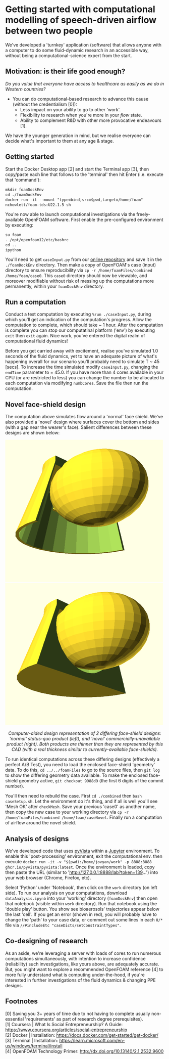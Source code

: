 # Getting started with computational modelling of speech-driven airflow between two people
We've developed a 'turnkey' application (software) that allows anyone with a computer to do some fluid-dynamic research in an accessible way, without being a computational-science expert from the start. 

## Motivation: is their life good enough?
_Do you value that everyone have access to healthcare as easily as we do in Western countries?_
 - You can do computational-based research to advance this cause (without the credentialism [0]):
   - Less impact on your ability to go to other 'work'.
   - Flexibility to research when you're more in your _flow_ state.
   - Ability to complement R&D with other more provocative endeavours [1].

We have the younger generation in mind, but we realise everyone can decide what's important to them at any age & stage.

## Getting started
Start the Docker Desktop app [2] and start the Terminal app [3], then copy/paste each line that follows to the 'terminal' then hit Enter (i.e. execute that 'command'):
```
mkdir foamDockEnv
cd ./foamDockEnv
docker run -it --mount "type=bind,src=$pwd,target=/home/foam" nchowlett/foam-tds:U22.1.5 sh
``` 

You're now able to launch computational investigations via the freely-available OpenFOAM software. First enable the pre-configured environment by executing:
```
su foam
. /opt/openfoam12/etc/bashrc
cd ..
ipython
```
You'll need to get `caseInput.py` from our [online repository](https://github.com/TessellateDataScience/faceShieldOptimisations/tree/main/getStarted) and save it in the `./foamDockEnv` directory. Then make a copy of OpenFOAM's case (input) directory to ensure reproducibility via `cp -r /home/foamFiles/combined /home/foam/case0`. This `case0` directory should now be viewable, and moreover modifiable without risk of messing up the computations more permanently, within your `foamDockEnv` directory.

## Run a computation
Conduct a test computation by executing `%run ./caseInput.py`, during which you'll get an indication of the computation's progress. Allow the computation to complete, which should take ~ 1 hour. After the computation is complete you can stop our computatinal platform ('env') by executing `exit` then `exit` again. Nice work, you've entered the digital realm of computational fluid dynamics!

Before you get carried away with excitement, realise you've simulated 1.0 seconds of the fluid dynamics, yet to have an adequate picture of what's happening overall for our scenario you'll probably need to simulate T ~ 45 [secs]. To increase the time simulated modify `caseInput.py`, changing the `endTime` parameter to	= 45.0. If you have more than 4 cores available in your CPU (or are restricted to less) you can change the number to be allocated to each computation via modifying `numbCores`. Save the file then run the computation. 

## Novel face-shield design
The computation above simulates flow around a 'normal' face shield. We've also provided a 'novel' design where surfaces cover the bottom and sides (with a gap near the wearer's face). Salient differences between these designs are shown below:

<img src="shieldNormalMod.png" width="500" height="450"/> <img src="shieldEnclosedMod.png" width="500" height="450"/> 
<p align="center"><i>
  Computer-aided design representation of 2 differing face-shield designs: 'normal' status-quo product (left), and 'novel' commercially-unavailable product (right). Both products are thinner than they are represented by this CAD (with a real thickness similar to currently-available face-shields).
</i></p>

To run identical computations across these differing designs (effectively a perfect A/B Test), you need to load the enclosed face-shield 'geometry' data. To do this, `cd ../../foamFiles` to go to the source files, then `git log` to show the differing geometry data available. To make the enclosed face-shield geometry active, `git checkout 9988d9` (the first 6 digits of the commit number).

You'll then need to rebuild the case. First `cd ./combined` then `bash caseSetup.sh`. Let the environment do it's thing, and if all is well you'll see 'Mesh OK' after `checkMesh`. Save your previous 'case0' as another name, then copy the new case to your working directory via `cp -r /home/foamFiles/combined /home/foam/caseNovel`. Finally run a computation of airflow around the novel shield. 

## Analysis of designs
We've developed code that uses [pyVista](https://pyvista.org/) within a [Jupyter](https://jupyter.org/) environment. To enable this 'post-processing' environment, exit the computational env. then execute `docker run -it -v "$(pwd):/home/jovyan/work" -p 8888:8888 ghcr.io/pyvista/pyvista:latest`. Once the environment is loaded, copy then paste the URL (similar to 'http://127.0.0.1:8888/lab?token=139...') into your web browser (Chrome, Firefox, etc). 

Select 'Python' under 'Notebook', then click on the `work` directory (on left side). To run our analysis on your computations, download `dataAnalysis.ipynb` into your 'working' directory (`foamDockEnv`) then open that notebook (visible within `work` directory). Run that notebook using the 'double play' button. You show see bioaerosols' trajectories appear below the last 'cell'. If you get an error (shown in red), you will probably have to change the 'path' to your case data, or comment out some lines in each `0/*` file via `//#includeEtc "caseDicts/setConstraintTypes"`.

## Co-designing of research
As an aside, we're leveraging a server with loads of cores to run numerous computations simultaneously, with intention to increase confidence (reliability) such investigations, like yours above, are adequately accurate. But, you might want to explore a recommended OpenFOAM reference [4] to more fully understand what is computing under-the-hood, if you're interested in further investigations of the fluid dynamics & changing PPE designs.

## Footnotes
[0] Saving you 3+ years of time due to not having to complete usually non-essential 'requirements' as part of research degree prerequisites).  
[1] Coursera | What Is Social Entrepreneurship? A Guide: https://www.coursera.org/articles/social-entrepreneurship  
[2] Docker | Installation: https://docs.docker.com/get-started/get-docker/  
[3] Terminal | Installation: https://learn.microsoft.com/en-us/windows/terminal/install  
[4] OpenFOAM Technology Primer: http://dx.doi.org/10.13140/2.1.2532.9600  
